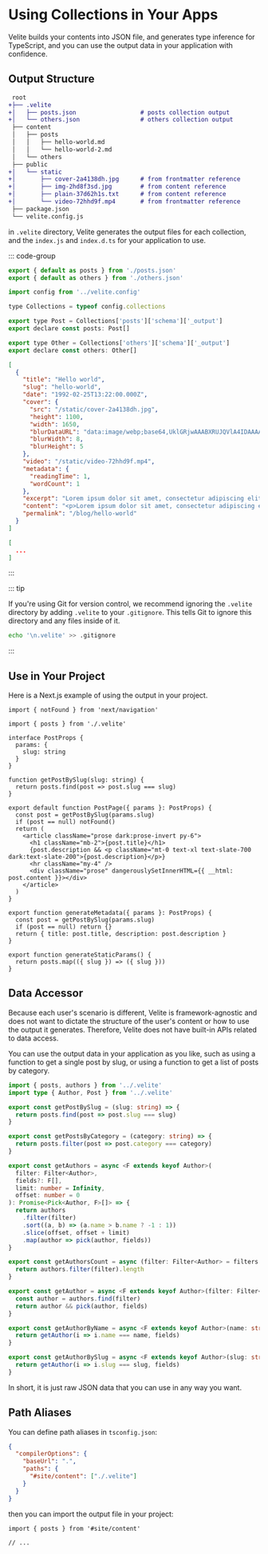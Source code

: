 # Using Collections in Your Apps

Velite builds your contents into JSON file, and generates type inference for TypeScript, and you can use the output data in your application with confidence.

## Output Structure

```diff
 root
+├── .velite
+│   ├── posts.json                  # posts collection output
+│   └── others.json                 # others collection output
 ├── content
 │   ├── posts
 │   │   ├── hello-world.md
 │   │   └── hello-world-2.md
 │   └── others
 ├── public
+│   └── static
+│       ├── cover-2a4138dh.jpg      # from frontmatter reference
+│       ├── img-2hd8f3sd.jpg        # from content reference
+│       ├── plain-37d62h1s.txt      # from content reference
+│       └── video-72hhd9f.mp4       # from frontmatter reference
 ├── package.json
 └── velite.config.js
```

in `.velite` directory, Velite generates the output files for each collection, and the `index.js` and `index.d.ts` for your application to use.

::: code-group

```js [index.js]
export { default as posts } from './posts.json'
export { default as others } from './others.json'
```

```js [index.d.ts]
import config from '../velite.config'

type Collections = typeof config.collections

export type Post = Collections['posts']['schema']['_output']
export declare const posts: Post[]

export type Other = Collections['others']['schema']['_output']
export declare const others: Other[]
```

```json [posts.json]
[
  {
    "title": "Hello world",
    "slug": "hello-world",
    "date": "1992-02-25T13:22:00.000Z",
    "cover": {
      "src": "/static/cover-2a4138dh.jpg",
      "height": 1100,
      "width": 1650,
      "blurDataURL": "data:image/webp;base64,UklGRjwAAABXRUJQVlA4IDAAAACwAQCdASoIAAUADMDOJbACdADWaUXAAMltC0BZxTv24bHUX8EibgVs/sPiTqq6QAA=",
      "blurWidth": 8,
      "blurHeight": 5
    },
    "video": "/static/video-72hhd9f.mp4",
    "metadata": {
      "readingTime": 1,
      "wordCount": 1
    },
    "excerpt": "Lorem ipsum dolor sit amet, consectetur adipiscing elit. Sed non risus. Suspendisse",
    "content": "<p>Lorem ipsum dolor sit amet, consectetur adipiscing elit. Sed non risus. Suspendisse</p>\n<p><img src=\"/static/img-2hd8f3sd.jpg\" alt=\"some image\" /></p>\n<p><a href=\"/static/plain-37d62h1s.txt\">link to file</a></p>\n",
    "permalink": "/blog/hello-world"
  }
]
```

```json [others.json]
[
  ...
]
```

:::

::: tip

If you're using Git for version control, we recommend ignoring the `.velite` directory by adding `.velite` to your `.gitignore`. This tells Git to ignore this directory and any files inside of it.

```sh
echo '\n.velite' >> .gitignore
```

:::

## Use in Your Project

Here is a Next.js example of using the output in your project.

```tsx [app/posts/[slug]/page.tsx]
import { notFound } from 'next/navigation'

import { posts } from './.velite'

interface PostProps {
  params: {
    slug: string
  }
}

function getPostBySlug(slug: string) {
  return posts.find(post => post.slug === slug)
}

export default function PostPage({ params }: PostProps) {
  const post = getPostBySlug(params.slug)
  if (post == null) notFound()
  return (
    <article className="prose dark:prose-invert py-6">
      <h1 className="mb-2">{post.title}</h1>
      {post.description && <p className="mt-0 text-xl text-slate-700 dark:text-slate-200">{post.description}</p>}
      <hr className="my-4" />
      <div className="prose" dangerouslySetInnerHTML={{ __html: post.content }}></div>
    </article>
  )
}

export function generateMetadata({ params }: PostProps) {
  const post = getPostBySlug(params.slug)
  if (post == null) return {}
  return { title: post.title, description: post.description }
}

export function generateStaticParams() {
  return posts.map(({ slug }) => ({ slug }))
}
```

## Data Accessor

Because each user's scenario is different, Velite is framework-agnostic and does not want to dictate the structure of the user's content or how to use the output it generates. Therefore, Velite does not have built-in APIs related to data access.

You can use the output data in your application as you like, such as using a function to get a single post by slug, or using a function to get a list of posts by category.

```ts [app/content.ts]
import { posts, authors } from '../.velite'
import type { Author, Post } from '../.velite'

export const getPostBySlug = (slug: string) => {
  return posts.find(post => post.slug === slug)
}

export const getPostsByCategory = (category: string) => {
  return posts.filter(post => post.category === category)
}

export const getAuthors = async <F extends keyof Author>(
  filter: Filter<Author>,
  fields?: F[],
  limit: number = Infinity,
  offset: number = 0
): Promise<Pick<Author, F>[]> => {
  return authors
    .filter(filter)
    .sort((a, b) => (a.name > b.name ? -1 : 1))
    .slice(offset, offset + limit)
    .map(author => pick(author, fields))
}

export const getAuthorsCount = async (filter: Filter<Author> = filters.none): Promise<number> => {
  return authors.filter(filter).length
}

export const getAuthor = async <F extends keyof Author>(filter: Filter<Author>, fields?: F[]): Promise<Pick<Author, F> | undefined> => {
  const author = authors.find(filter)
  return author && pick(author, fields)
}

export const getAuthorByName = async <F extends keyof Author>(name: string, fields?: F[]): Promise<Pick<Author, F> | undefined> => {
  return getAuthor(i => i.name === name, fields)
}

export const getAuthorBySlug = async <F extends keyof Author>(slug: string, fields?: F[]): Promise<Pick<Author, F> | undefined> => {
  return getAuthor(i => i.slug === slug, fields)
}
```

In short, it is just raw JSON data that you can use in any way you want.

## Path Aliases

You can define path aliases in `tsconfig.json`:

```json [tsconfig.json]
{
  "compilerOptions": {
    "baseUrl": ".",
    "paths": {
      "#site/content": ["./.velite"]
    }
  }
}
```

then you can import the output file in your project:

```tsx [app/posts/[slug]/page.tsx]
import { posts } from '#site/content'

// ...
```
